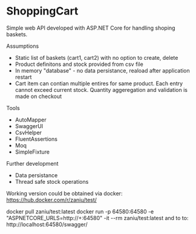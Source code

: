 # ShoppingCart
Simple web API developed with ASP.NET Core for handling shoping baskets.

Assumptions
- Static list of baskets (cart1, cart2) with no option to create, delete
- Product definitons and stock provided from csv file
- In memory "database" - no data persistance, reaload after application restart
- Cart item can contian multiple entires for same product. Each entry cannot exceed current stock. Quantity aggeregation and validation is made on checkout 

Tools
- AutoMapper
- SwaggerUI
- CsvHelper
- FluentAssertions
- Moq
- SimpleFixture 

Further development
- Data persistance
- Thread safe stock operations


Working version could be obtained via docker:
https://hub.docker.com/r/zaniu/test/

docker pull zaniu/test:latest
docker run -p 64580:64580 -e "ASPNETCORE_URLS=http://+:64580" -it --rm zaniu/test:latest
and to to:
http://localhost:64580/swagger/
